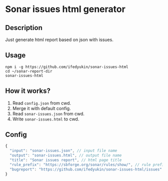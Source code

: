 # Sonar issues html generator
## Description
Just generate html report based on json with issues.

## Usage
```
npm i -g https://github.com/ifedyukin/sonar-issues-html
cd ~/sonar-report-dir
sonar-issues-html
```

## How it works?
1. Read `config.json` from cwd.
2. Merge it with default config.
3. Read `sonar-issues.json` from cwd.
4. Write `sonar-issues.html` to cwd.

## Config
```javascript
{
  "input": "sonar-issues.json", // input file name
  "output": "sonar-issues.html", // output file name
  "title": "Sonar issues report", // html page title
  "rule_prefix": "https://sbforge.org/sonar/rules/show/", // rule prefix  for url generating
  "bugreport": "https://github.com/ifedyukin/sonar-issues-html/issues" // util issues link
}
```
